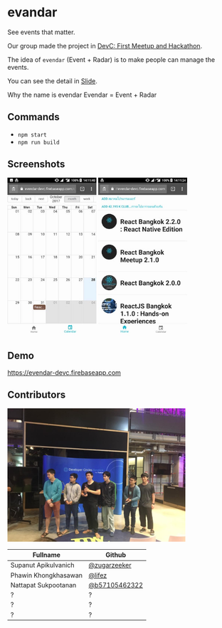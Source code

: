 # evandar
See events that matter.

Our group made the project in [DevC: First Meetup and Hackathon](https://www.facebook.com/events/148584322421822/).

The idea of `evendar` (Event + Radar) is to make people can manage the events.

You can see the detail in [Slide](https://docs.google.com/presentation/d/1z4A9jllOLAnGvwDE8gWHHYWLsnDwIVWPA3jTZltOlPE/edit?usp=sharing).

Why the name is evendar
Evendar = Event + Radar

## Commands
- `npm start`
- `npm run build`

## Screenshots
<img src="images/evendar-screenshot-1.jpg" data-canonical-src="images/evendar-screenshot-1.jpg" width="200" />
<img src="images/evendar-screenshot-2.jpg" data-canonical-src="images/evendar-screenshot-2.jpg" width="200" />

## Demo
https://evendar-devc.firebaseapp.com

## Contributors
<img src="images/evendar-team.jpg" data-canonical-src="images/evendar-team.jpg" width="400" />

Fullname | Github
------------ | -------------
Supanut Apikulvanich | [@zugarzeeker](https://github.com/zugarzeeker)
Phawin Khongkhasawan | [@lifez](https://github.com/lifez)
Nattapat Sukpootanan | [@b57105462322](https://github.com/b5710546232)
? | ?
? | ?
? | ?
